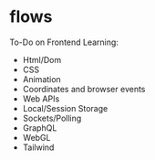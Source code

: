 # flows

To-Do on Frontend Learning:

- Html/Dom
- CSS
- Animation
- Coordinates and browser events
- Web APIs
- Local/Session Storage
- Sockets/Polling
- GraphQL
- WebGL
- Tailwind
